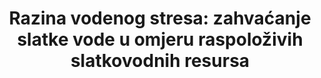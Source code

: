 ---
target: >-
  Do 2030. godine znatno povećati učinkovitost korištenja vode u svim sektorima i osigurati održivo zahvaćanje i opskrbu slatkom vodom kako bi se riješila nestašica vode i znatno smanjila broj ljudi koji pate od nedostatka vode.
title: >-
  Razina vodenog stresa: zahvaćanje slatke vode u omjeru raspoloživih slatkovodnih resursa
permalink: /6-4-2/
sdg_goal: 6
layout: indicator
indicator: 6.4.2
indicator_variable: null
graph: null
graph_type_description: USGS  does  not  have  these  data
graph_status_notes: unk
variable_description: null
variable_notes: null
un_designated_tier: '2'
un_custodial_agency: 'FAO  (Partnering  Agencies:  UNEP,  IUCN,  UNSD,  OECD,  Eurostat)'
target_id: '6.4'
has_metadata: true
rationale_interpretation: >-
   Svrha ovog pokazatelja je pokazati stupanj iskorištavanja vodnih resursa kako bi se zadovoljili potrebe za vodom pojedine zemlje. To mjeri pritisak zemlje na svoje vodne resurse i stoga je izazov  održivost njezine uporabe vode. Prati napredak u vezi s "zahvaćanjem i isporukom slatke vode za rješavanje nedostatka vode", tj. Ekološkom komponentom cilja 6.4. @@ Pokazatelj pokazuje koliko su već iskorišteni vodeni resursi i signalizira važnost učinkovitih politika upravljanja potražnjom i ponudom. Također može ukazati na vjerojatnost povećanja konkurencije i sukoba između različitih korištenja vode i korisnika u situaciji povećanja nestašice vode. Povećani stres u vodi, pokazan povećanjem vrijednosti pokazatelja, ima potencijalno negativne učinke na održivost prirodnih resursa i na gospodarski razvoj. S druge strane, niske vrijednosti pokazatelja ukazuju na to da voda ne predstavlja poseban izazov za gospodarski razvoj i održivost
goal_meta_link: 'http://unstats.un.org/sdgs/files/metadata-compilation/Metadata-Goal-6.pdf'
goal_meta_link_page: 16
indicator_name: >-
  

Razina vodenog stresa: zahvaćanje slatke vode u omjeru raspoloživih slatkovodnih resursa
source_title: null
source_notes: null
published: true  

indicator_definition: >-
  Odnos između ukupne slatke vode zahvaćene od strane svih važnijih sektora i ukupnih obnovljivih slatkovodnih resursa, nakon što se uzmu u obzir zahtjevi okolišni zahtjevi za vodom. Glavni sektori, definirani standardima ISIC-a, mogu uključivati ​​npr. Poljoprivredu; šumarstvo i ribolov; proizvodnja; elektroprivreda; i javni sektor. Ovaj pokazatelj je također poznat kao intenzitet zahvaćanja vode. Pokazatelj se temelji na pokazatelju MDG-a 7.5 i također računa o zahtjevima okoliša za vodu. Ovaj pokazatelj daje procjenu pritiska svih sektora na obnovljive izvore slatkovodnih zemalja. Nizak stupanj vodenog stresa ukazuje na situaciju u kojoj je kombinirano zahvaćanje svih sektora marginalno u odnosu na resurse, pa stoga ima mali potencijalni utjecaj na održivost izvora ili na potencijalno natjecanje između korisnika. Visoka razina vodenog stresa ukazuje na situaciju u kojoj kombinirano zahvaćanje svih sektora predstavlja značajan udio u ukupnim obnovljivim slatkovodnim resursima, s potencijalno većim utjecajem na održivost resursa i potencijalnih situacija sukoba i konkurencije među korisnicima. Ukupno obnovljivi slatkovodni resursi (TRWR) izraženi su kao zbroj unutarnjih i vanjskih obnovljivih izvora vode. Izrazi "vodni resursi" i "zahvaćanje vode" ovdje se smatraju slatkovodnim resursima i zahvaćanjem slatkovodne vode. Unutarnji obnovljivi izvori vode definiraju se kao dugoročni prosječni godišnji tok rijeka i nadopunjavanje podzemnih voda za određenu zemlju nastalu iz endogenih oborina. Vanjski obnovljivi izvori vode odnose se na tokove vode koji ulaze u zemlju, uzimajući u obzir količinu tijekova rezerviranih za uzvodno i nizvodno zemljama kroz sporazume ili ugovore (i, gdje je to moguće, smanjenje protoka uslijed uzvodnog povlačenja). Ukupna količina slatke vode (TWW) je obujam slatke vode iz izvora (rijeke, jezera, vodonosnici) za poljoprivredu, industrije i općine. Procjenjuje se na razini države za sljedeća tri glavna sektora: poljoprivredu, općine (uključujući odvodnju iz kućanstava) i industrije. Zahvaćanje slatkovodnih voda uključuje primarnu slatku vodu (koja nije prethodno zahvaćena), sekundarnu slatkovodnu (prethodno zahvaćenu i vraćenu u rijeke i podzemne vode) i fosilnu podzemnu vodu. Ne obuhvaća nekonvencionalnu vodu, tj. Izravnu upotrebu obrađene otpadne vode, izravnu upotrebu poljoprivredne odvodne vode i desaliniziranu vodu. TWW se općenito izračunava kao zbroj ukupnog zahvaćanja vode po sektorau, umanjenim za izravnu uporabu otpadnih voda, izravnu upotrebu poljoprivredne odvodne vode i uporabu desalinizirane vode. Zahtjevi zaštite okoliša (Env.) Uspostavljeni su kako bi zaštitili osnovne usluge zaštite slatkovodnih ekosustava. Metode računanja Env. su iznimno promjenjive. U svrhu pokazatelja SDG, Env. izraženi su kao postotak dostupnih vodnih resursa. Više pojedinosti o načinu izračuna gore navedenih varijabli možete naći na adresi http://www.fao.org/nr/water/aquastat/water_res/index.stm ili http://www.fao.org/nr/water/ aquastat / data / wrs / readPdf.html? f = AFG-WRS_eng.pdf.
method_of_computation: >-
  The  indicator  is  computed  as  the  total  freshwater  withdrawn  (TWW)  divided  by  the  difference  between  the  total  renewable  freshwater  resources  (TRWR)  and  the  environmental  water  requirements  (Env.),  multiplied  by  100.  All  variables  are  expressed  in  km3/year  (10^9  m3/year).  Stress  (%)  =  (  TWW  /  TRWR  -  Env.  )  *  100  It  is  proposed  to  classify  the  level  of  water  stress  in  three  main  categories  (levels):  low,  high  and  very  high.  The  thresholds  for  the  indicator  could  be  country  specific,  to  reflect  differences  in  climate  and  national  water  management  objectives.  Alternatively,  uniform  thresholds  could  be  proposed  using  existing  literature  and  taking  into  account  environmental  water  requirements.
---